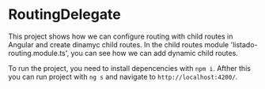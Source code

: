 # RoutingDelegate

This project shows how we can configure routing with child routes in Angular and create dinamyc child routes.
In the child routes module 'listado-routing.module.ts', you can see how we can add dynamic child routes.

To run the project, you need to install depencencies with `npm i`. Afther this you can run project with `ng s` and navigate to  `http://localhost:4200/`.
